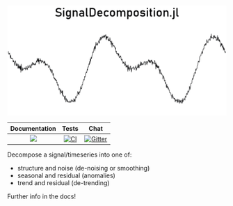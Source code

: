 ![SignalDecomposition.jl](https://github.com/JuliaDynamics/JuliaDynamics/blob/master/videos/other/signaldecomposition.gif?raw=true)

| **Documentation**   |  **Tests**     | **Chat** |
|:--------:|:---------------:|:-----:|
|[![](https://img.shields.io/badge/docs-online-blue.svg)](https://JuliaDynamics.github.io/SignalDecomposition.jl/dev)| [![CI](https://github.com/juliadynamics/SignalDecomposition.jl/workflows/CI/badge.svg)](https://github.com/JuliaDynamics/SignalDecomposition.jl/actions) | [![Gitter](https://img.shields.io/gitter/room/nwjs/nw.js.svg)](https://gitter.im/JuliaDynamics/Lobby)


Decompose a signal/timeseries into one of:

- structure and noise (de-noising or smoothing)
- seasonal and residual (anomalies)
- trend and residual (de-trending)

Further info in the docs!
